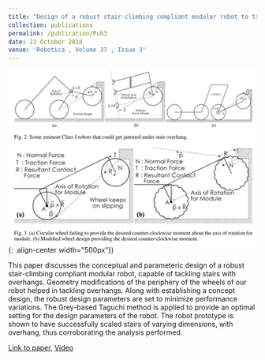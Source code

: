 ```yaml
---
title: "Design of a robust stair-climbing compliant modular robot to tackle overhang on stairs"
collection: publications
permalink: /publication/Pub3
date: 23 October 2018
venue: 'Robotica , Volume 37 , Issue 3'
---
```


![Overhangs](/images/overhangs.png){: .align-center width="500px"})

This paper discusses the conceptual and parameteric design of a robust stair-climbing compliant modular robot, capable of tackling stairs with overhangs. Geometry modifications of the periphery of the wheels of our robot helped in tackling overhangs. Along with establishing a concept design, the robust design parameters are set to minimize performance variations. The Grey-based Taguchi method is applied to provide an optimal setting for the design parameters of the robot. The robot prototype is shown to have successfully scaled stairs of varying dimensions, with overhang, thus corroborating the analysis performed.

[Link to paper](/files/overhangs.pdf), [Video](https://youtu.be/GXY6U_79axM)